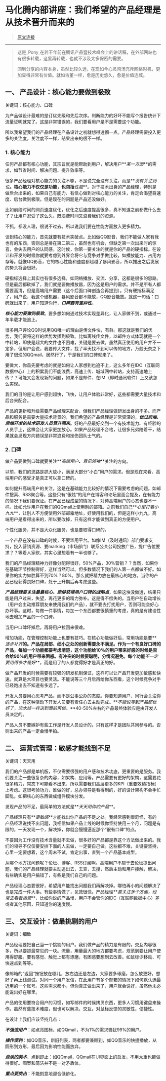 马化腾内部讲座：我们希望的产品经理是从技术晋升而来的
================================================

> [原文连接](http://mp.weixin.qq.com/s?__biz=MjM5OTU5NDMxMQ==&mid=400553167&idx=1&sn=7f55b9e5cf29c46418301fb4486fd7f5)

------

> 这是_Pony_在若干年前在腾讯产品暨技术峰会上的讲话稿，在外部网站也有很多转载，这里再转载，也就不涉及太多保密的需要。
>
> 回到分享的内容本身，虽然比较久远，在现如今心灵鸡汤充斥网络时机，更加显得非常有价值。就如古董一样，愈是历史悠久，愈是价值连城。

## 一、 产品设计：核心能力要做到极致

关键词：核心能力、口碑

为产品做设计最难的是订优先级和先后次序。判断能力的好坏不能写个报告统计下流量证明就完了。这是非常错误的，我们要看用户是不是需要这个功能。

所以我希望我们的产品经理在产品设计之初就想得透彻一点。产品经理需要投入更多的关注度，关注度不一样，结果出来的很不一样。

### 1. 核心能力

任何产品都有核心功能，其宗旨就是能帮助到用户，解决用户**_某一方面_**的需求，如节省时间、解决问题、提升效率等。

很多产品经理对核心能力的关注不够，不是说完全没有关注，而是**_没有关注到位_**。核心能力不仅仅是功能，也包括**_性能_**。对于技术出身的产品经理，特别是做后台出来的，如果自己有能力、有信心做到对核心能力的关注，肯定会渴望将速度、后台做到极限。但是现在的问题是产品还没做好。

比如前段时间的网页速度优化，优化之后速度提高很多，真不知道之前都做什么去了？让用户忍受了这么久，既浪费时间又浪费我们的资源。

不抓，都没人理，很说不过去。所以说我们要在性能方面放入更多精力。

谈到核心的能力，首先就要有技术突破点。比如做QQ影音，我们不能做人家有我也有的东西，否则总是排在第二第三，虽然也有机会，但缺乏第一次出来时的惊喜，会失去用户的认同感。这时候，你第一要关注的就是你的产品的硬指标。在设计和开发的时候你就要考虑到外界会将它与竞争对手做比较，如播放能力、占用内存等。就像QQ影音，它的核心性能和速度都超越了暴风影音，所以推出之后发展的势头将会很好。

硬指标选择上其实也有很多选择，如网络播放、交流、分享，这都是很多的思路。但是最后都砍掉了，我们就是要做播放器，因为这是用户的需求。并不是所有人都需要高清，但是高端用户需要（这个后面口碑创造会再提到）。只有硬指标满足了，用户说，我这个破机器，暴风影音都不能放，QQ影音能放。就这一句话：口碑就出来了，用户知道你行，**_口碑要有差异性_**。

**_核心能力要做到极致_**。要多想如何通过技术实现差异化，让人家做不到，或通过一年半载才能追上。

很多用户评论QQ时说用QQ唯一的理由是传文件快，有群。那这就是我们的优势，我们要将这样的优势发挥到极致。比如离线传文件，以邮件方式体现就是一个中转站，即使是超大的文件也不困难，关键是要去做。虽然真正使用的用户并不一定多，但用户会说，我要传大文件，找了半天找不到可以传的地方，万般无奈之下用了很烂的QQmail，居然行了，于是我们的口碑就来了。

要做大，你首先要考虑的就是如何让人家想到也追不上，这么多年在IDC（互联网数据中心）上的积累我们不能浪费，高速上传、城域网中转站，支持高速地上传？？可能又会发现新的问题，如果不是邮件、在IM（即时通讯软件）上又该怎么实现。

我们的目的是让用户感到超快，飞快，让用户体验非常好，这些都需要大量技术和后台来配合。

产品的更新和升级需要产品经理来配合，但我们产品经理做研发出身的不多。而产品和服务是需要大量技术背景的，我们希望的产品经理是非常资深的，**_做过前端、后端开发的技术研发人员晋升而来_**。好的产品最好交到一个有技术能力、有经验的人员手上，这样会让大家更加放心。如果产品经理不合格，让很多兄弟陪着干，结果就会发现方向错误是非常浪费和挫伤团队士气的。

### 2. 口碑

做产品要做到口碑就要关注**_高端用户_**、**_意见领袖_**关注的方向。

以前，我们的思路是抓大放小，满足大部分“小白”用户的需求。但是现在来看，高端用户的感受才是真正可以拿口碑的。

如何提升高端用户的关注，这是在基础能力比较好的情况下需要考虑的问题。如邮件搜索、RSS聚合等，这些只有“很炫”的用户在博客和论坛里面会提及，在有能力的情况下我们要保证。在产品已经成型的情况下，对待高端用户的心态也要不一样。比如允许用户在我们的QQmail上使用别的邮箱。之前我们自己**_心里打着小九九_**，让别人不方便使用外部邮箱地址，好使用我们的，但是这样小九九，高端用户是看得出来的，所以要改掉，只有这样才能做到真正的方便用户。

个性化服务，并不是大众化服务，也是要取得口碑的。

一个产品在没有口碑的时候，不要滥用平台。如像IM（及时通讯）部门要求支持，投入营销资源、要marking（市场部门）联系公关公司投放广告，提广告位要求？？等着人家砍，其实心里想着有一半也够了。

我们的产品经理精神力好像分配得很好，50%产品，30%营销？？当然，如果你在基础环节控制得好，这样当然可以。但多数情况下我们的人第一点都做不好。如果你的实力如胜算不到70%？80%，那么就把精力放在最核心的地方。当你的产品已经获得良好口碑，处于上升期后再考虑这些。

**_产品经理要关注最最核心、能够获得用户口碑的战略点_**，如果这块没做透，结果只能是用户过来，失望，再花更多的精力弥补。这是得不偿失的。当用户在自动增长（用户会主动推荐朋友来使用我们的产品），就不要去打扰用户，否则可能会好心办坏事。这时，每做一件事情，每加一个东西都要很慎重的考虑，真的是有建设性地去增加产品的一个口碑。

当用户口碑坏掉后，再将用户拉回来很难。

增加功能，在管理控制功能上也要有技巧。在核心功能做好后，常用功能是要**_逐步补齐_**的。产品在局部、细小之处的创新需要永不满足。作为一个有良好口碑的产品，每加一个功能都要考虑清楚，这个功能给10%的用户带来好感的时候是否会给90%的用户带来困惑。有冲突的时候要聪明，分情况避免。每个功能**_不一定要用得多才是好_**，而是用了的人都觉得好才是真正的好。

做产品开发的时候需要有较强的研发机制保证，这样可以让产品开发更加敏感和快速。就算是大项目也要灵活。不能说等三个月后再给你东西看，这个时候竞争对手已经跑出去不知道有多远了。

开发人员要用心思考产品，而不是公事公办的态度。你要知道用户、同行会关注你的产品，在这种驱动下开发人员要有责任心去主动完成。**_不能说等到产品都做好了，流水线一样送到面前再做。_**40-50%左右的产品最终体验应是由开发人员决定的。

产品人员不要嫉妒有些工作是开发人员设计的，只有这样才是团队共同参与的。否则出来的产品一定会慢半拍。

## 二、 运营式管理：敏感才能找到不足

关键词：天天用

我们的产品部是单机版，不仅需要很强的用户感和技术功底，更重要的是服务。我们要关注一些很复杂的内容，如架构、应用等，产品需要有更好的架构，这需要花很多精力，常态下可能看不出来，所以需要我们高层更多的KPI（重要效绩指标）上考虑。这很考验功力，谁做的好，总办领导是看得到的，好的设计架构不会手忙脚乱。如把核心的东西做成组件模块分发。

发现产品的不足，最简单的方法就是**_天天用你的产品_**。

产品经理只有**_更敏感_**才能找出你产品的不足之处。我经常感到很奇怪，有的产品经理说找不出问题，我相信如果产品上线的时候你坚持使用三个月，问题是有限的，一天发现一个，解决掉，你就会慢慢逼近那个“很有口碑”的点。

不要因为工作没有技术含量就不去做，很多好的产品都是靠这个方法做出来的。我们的领导不仅仅要安排下面的人去做，一定要自己做。这些都不难，关键要坚持，心里一定要想着，这个周末不试，肯定出事，直到一个产品基本成型。

从哪个地方找问题呢？论坛、博客、RSS订阅啊。高端用户不屑于去论坛提出问题，我们的产品经理就要主动追出去，去查，去搜，然后主动和用户接触，解决，有些确实是用户搞错了，有些是我们自己的问题。

产品经理心态要很好，希望用户能找出问题我们再解决掉。哪怕再小的问题解决了也是完成一件大事。有些事情做了，见效很快。产品经理**_要关注多个方面，经常去看看运营_**，比如你说的产品慢，用户不会管你的IDC（互联网数据中心）差或者其他原因，只知道你的速度慢。

## 三、 交互设计：做最挑剔的用户

关键词：细致

产品经理要把自己当一个挑剔的用户。我们做产品的精力是有限的，交互内容很多，所以要抓最常见的一块。流量，用量最大的地方都要考虑，规范到要让用户使用得舒服。要有感觉、触觉上都有琢磨，有困惑要想到去改善。如鼠标少移动、可快速点到等等。

像邮箱的“返回”按钮放在哪儿，放右边还是左边，大家要多琢磨，怎么放更好，想好了再上线测试。对同一个用户发信，在此用户有多个邮箱的情况下如何默认选最近用的一个账号。这些需求都小，但你真正做出来了，用户就会说好，虽然他未必能说出好在哪里。

产品的使用要符合用户的习惯，如写邮件的时候拷贝东西，更多人习惯用键盘来操作。虽然有些技术难度，但也可以解决，交互，对鼠标反馈的灵敏性，便捷性。

在设计上我们应该坚持几点：

**_不强迫用户_**：如点亮图标，如QQmail，不为1%的需求骚扰99%的用户。

**_操作便利_**：如QQ音乐，新旧列表，两者都要兼顾到，如QQ音乐的快捷播放，从圆形到方形，最后因为影响性能而放弃。

**_淡淡的美术_**，点到即止：如QQmail，QQmail在UI界面上的启发，不用太重也能做得很好。图案和简洁并不是一对矛盾体。

**_重点要突出_**：不能刻意地迎合低龄化。
